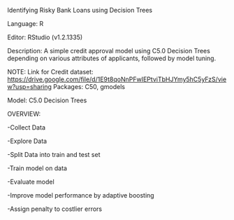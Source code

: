 Identifying Risky Bank Loans using Decision Trees

Language: R

Editor: RStudio (v1.2.1335)

Description: A simple credit approval model using C5.0 Decision Trees depending on various attributes of applicants, followed 
by model tuning.

NOTE: 
Link for Credit dataset: https://drive.google.com/file/d/1E9t8qoNnPFwIEPtviTbHJYmy5hC5yFzS/view?usp=sharing
Packages: C50, gmodels

Model: C5.0 Decision Trees

OVERVIEW:

-Collect Data

-Explore Data

-Split Data into train and test set

-Train model on data

-Evaluate model

-Improve model performance by adaptive boosting

-Assign penalty to costlier errors
